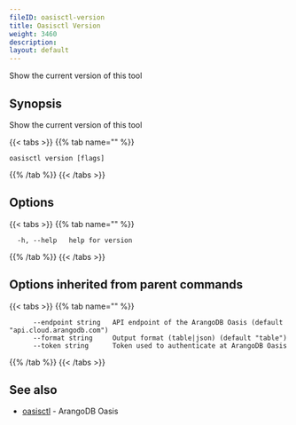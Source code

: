 ```yaml
---
fileID: oasisctl-version
title: Oasisctl Version
weight: 3460
description: 
layout: default
---
```

Show the current version of this tool

## Synopsis

Show the current version of this tool

{{< tabs >}}
{{% tab name="" %}}
```
oasisctl version [flags]
```
{{% /tab %}}
{{< /tabs >}}

## Options

{{< tabs >}}
{{% tab name="" %}}
```
  -h, --help   help for version
```
{{% /tab %}}
{{< /tabs >}}

## Options inherited from parent commands

{{< tabs >}}
{{% tab name="" %}}
```
      --endpoint string   API endpoint of the ArangoDB Oasis (default "api.cloud.arangodb.com")
      --format string     Output format (table|json) (default "table")
      --token string      Token used to authenticate at ArangoDB Oasis
```
{{% /tab %}}
{{< /tabs >}}

## See also

* [oasisctl](oasisctl-options)	 - ArangoDB Oasis

